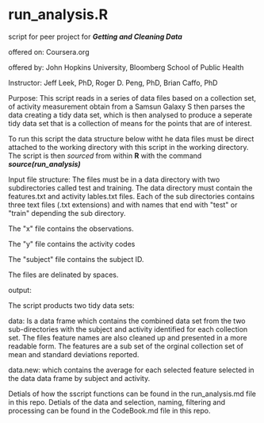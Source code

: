 run_analysis.R
=================================
script for peer project for ***Getting and Cleaning Data***

offered on:  Coursera.org

offered by:  John Hopkins University, Bloomberg School of Public Health

Instructor:  Jeff Leek, PhD, Roger D. Peng, PhD, Brian Caffo, PhD

Purpose:      This script reads in a series of data files based on a collection 
set, of activity measurement obtain from a Samsun Galaxy S then parses the data
creating a tidy data set, which is then analysed to produce a seperate tidy data 
set that is a collection of means for the points that are of interest.

To run this script the data structure below witht he data files must be direct attached
to the working directory with this script in the working directory. The script
is then *sourced* from within **R** with the command ***source(run_analysis)***

Input file structure:  The files must be in a data directory with two subdirectories
called test and training. The data directory must contain the features.txt and 
activity lables.txt files. Each of the sub directories contains three text files 
(.txt extensions) and with names that end with "test" or "train" depending the 
sub directory.


The "x" file contains the observations.

The "y" file contains the activity codes

The "subject" file contains the subject ID.

The files are delinated by spaces.

output:      
 
The script products two tidy data sets:
 
data: Is a data frame which contains the combined data set from the two 
sub-directories with the subject and activity identified for each collection set. 
The files feature names are also cleaned up and presented in a more readable form. 
The features are a sub set of the orginal collection set of mean and standard 
deviations reported.
                         

data.new: which contains the average for each selected feature selected in the 
data data frame by subject and activity.

Detials of how the sscript functions can be found in the run_analysis.md file
in this repo. Detials of the data and selection, naming, filtering and processing
can be found in the CodeBook.md file in this repo. 